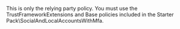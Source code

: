 This is only the relying party policy. You must use the TrustFrameworkExtensions and Base policies included in the Starter Pack\SocialAndLocalAccountsWithMfa. 
